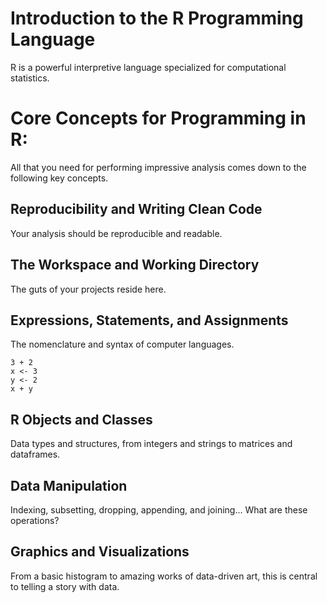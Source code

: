 # Introduction to the R Programming Language

R is a powerful interpretive language specialized for computational statistics.

# Core Concepts for Programming in R:

All that you need for performing impressive analysis comes down to the following key concepts.

## Reproducibility and Writing Clean Code

Your analysis should be reproducible and readable.

## The Workspace and Working Directory

The guts of your projects reside here.

## Expressions, Statements, and Assignments

The nomenclature and syntax of computer languages.

```
3 + 2
x <- 3
y <- 2
x + y
```

## R Objects and Classes

Data types and structures, from integers and strings to matrices and dataframes.

## Data Manipulation

Indexing, subsetting, dropping, appending, and joining... What are these operations?

## Graphics and Visualizations

From a basic histogram to amazing works of data-driven art, this is central to telling a story with data.